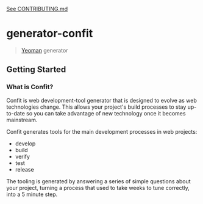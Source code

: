 [See CONTRIBUTING.md](CONTRIBUTING.md)

# generator-confit 

> [Yeoman](http://yeoman.io) generator


## Getting Started

### What is Confit?

Confit is web development-tool generator that is designed to evolve as web technologies change. This allows your project's 
build processes to stay up-to-date so you can take advantage of new technology once it becomes mainstream. 

Confit generates tools for the main development processes in web projects:
- develop
- build
- verify
- test
- release

The tooling is generated by answering a series of simple questions about your project, turning a process that used to take weeks to
tune correctly, into a 5 minute step.
